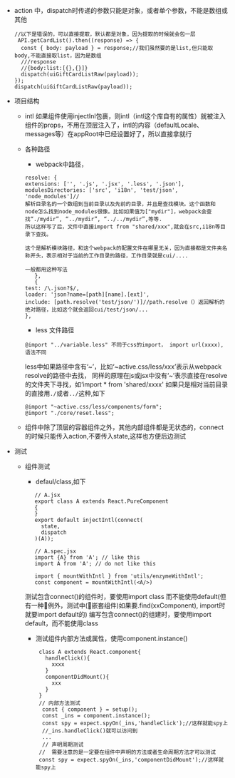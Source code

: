 - action 中，dispatch时传递的参数只能是对象，或者单个参数，不能是数组或其他
    ```
    //以下是错误的，可以直接提取，默认都是对象，因为提取的时候就会包一层
     API.getCardList().then((response) => {
      const { body: payload } = response;//我们虽然要的是list,但只能取body,不能直接取list，因为是数组
      ///response
      //{body:list:[{},{}]}
      dispatch(uiGiftCardListRaw(payload));
    });
    dispatch(uiGiftCardListRaw(payload));
    ```
- 项目结构
    - intl
        如果组件使用injectInl包裹，则intl（intl这个库自有的属性）就被注入组件的props，不用在顶层注入了，intl的内容（defaultLocale、messages等）在appRoot中已经设置好了，所以直接拿就行

    - 各种路径

        * webpack中路径，
        ```
        resolve: {
        extensions: ['', '.js', '.jsx', '.less', '.json'],
        modulesDirectories: ['src', 'i18n', 'test/json', 'node_modules']//
        解析目录名的一个数组到当前目录以及先前的目录，并且是查找模块。这个函数和node怎么找到node_modules很像。比如如果值为["mydir"]，webpack会查找“./mydir”, “../mydir”, “../../mydir”,等等.
        所以这样写了后，文件中直接import from "shared/xxx",就会在src,i18n等目录下查找。

        这个是解析模块路径，和这个webpack的配置文件在哪里无关，因为直接都是文件夹名称开头，表示相对于当前的工作目录的路径，工作目录就是cui/....
        
        一般都用这种写法
           },
           {
      test: /\.json?$/,
      loader: 'json?name=[path][name].[ext]',
      include: [path.resolve('test/json/')]//path.resolve（）返回解析的绝对路径，比如这个就会返回cui/test/json/...
        },

        ```
        * less 文件路径
        ```
        @import "../variable.less" 不同于css的import， import url(xxxx),语法不同

        ```
        less中如果路径中含有‘~’，比如‘~active.css/less/xxx’表示从webpack resolve的路径中去找，
        同样的原理在js或jsx中没有‘~’表示直接在resolve的文件夹下寻找，如‘import * from 'shared/xxxx' 
        如果只是相对当前目录的直接用`./`或者`../`这种,如下
        ```
        @import "~active.css/less/components/form";
        @import "./core/reset.less";

        ```

    - 组件中除了顶层的容器组件之外，其他内部组件都是无状态的，connect的时候只能传入action,不要传入state,这样也方便后边测试


- 测试
    - 组件测试
        - defaul/class,如下
        ```
           // A.jsx
           export class A extends React.PureComponent
           {
           }
           export default injectIntl(connect(
             state,
             dispatch
           )(A));
           
           // A.spec.jsx
           import {A} from 'A'; // like this
           import A from 'A'; // do not like this
           
           import { mountWithIntl } from 'utils/enzymeWithIntl';
           const component = mountWithIntl(<A/>)
        ```
        测试包含connect()的组件时，要使用import class 而不能使用default(但有一种例外，测试中(嵌套组件)如果要.find(xxComponent), import时就要import default的)
        编写包含connect()的组建时，要使用import default，而不能使用class

       - 测试组件内部方法或属性，使用component.instance()
         ```
          class A extends React.component{
            handleClick(){
              xxxx
            }
            componentDidMount(){
              xxx
            }
          }
          // 内部方法测试
           const { component } = setup();
           const _ins = component.instance();
           const spy = expect.spyOn(_ins,'handleClick');//这样就能spy上
           //_ins.handleClick()就可以访问到
           ...
           // 声明周期测试
          //  需要注意的是一定要在组件中声明的方法或者生命周期方法才可以测试
          const spy = expect.spyOn(_ins,'componentDidMount');//这样就能spy上           

         ``` 

